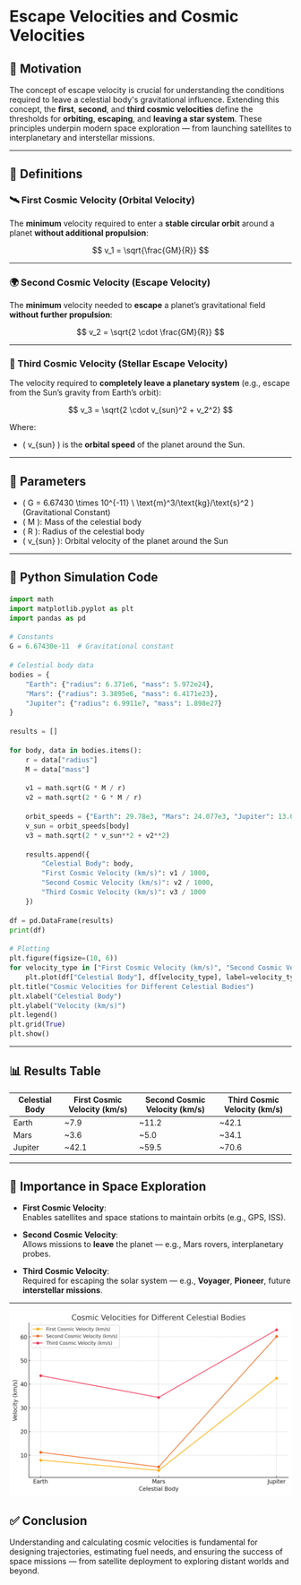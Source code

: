 # Escape Velocities and Cosmic Velocities

## 📌 Motivation

The concept of escape velocity is crucial for understanding the conditions required to leave a celestial body's gravitational influence. Extending this concept, the **first**, **second**, and **third cosmic velocities** define the thresholds for **orbiting**, **escaping**, and **leaving a star system**. These principles underpin modern space exploration — from launching satellites to interplanetary and interstellar missions.

---

## 🚀 Definitions

### 🛰️ First Cosmic Velocity (Orbital Velocity)

The **minimum** velocity required to enter a **stable circular orbit** around a planet **without additional propulsion**:

$$
v_1 = \sqrt{\frac{GM}{R}}
$$

---

### 🌍 Second Cosmic Velocity (Escape Velocity)

The **minimum** velocity needed to **escape** a planet’s gravitational field **without further propulsion**:

$$
v_2 = \sqrt{2 \cdot \frac{GM}{R}}
$$

---

### 🌌 Third Cosmic Velocity (Stellar Escape Velocity)

The velocity required to **completely leave a planetary system** (e.g., escape from the Sun’s gravity from Earth’s orbit):

$$
v_3 = \sqrt{2 \cdot v_{sun}^2 + v_2^2}
$$

Where:
- \( v_{sun} \) is the **orbital speed** of the planet around the Sun.

---

## 📐 Parameters

- \( G = 6.67430 \times 10^{-11} \ \text{m}^3/\text{kg}/\text{s}^2 \) (Gravitational Constant)  
- \( M \): Mass of the celestial body  
- \( R \): Radius of the celestial body  
- \( v_{sun} \): Orbital velocity of the planet around the Sun

---

## 🧪 Python Simulation Code

```python
import math
import matplotlib.pyplot as plt
import pandas as pd

# Constants
G = 6.67430e-11  # Gravitational constant

# Celestial body data
bodies = {
    "Earth": {"radius": 6.371e6, "mass": 5.972e24},
    "Mars": {"radius": 3.3895e6, "mass": 6.4171e23},
    "Jupiter": {"radius": 6.9911e7, "mass": 1.898e27}
}

results = []

for body, data in bodies.items():
    r = data["radius"]
    M = data["mass"]

    v1 = math.sqrt(G * M / r)
    v2 = math.sqrt(2 * G * M / r)

    orbit_speeds = {"Earth": 29.78e3, "Mars": 24.077e3, "Jupiter": 13.07e3}
    v_sun = orbit_speeds[body]
    v3 = math.sqrt(2 * v_sun**2 + v2**2)

    results.append({
        "Celestial Body": body,
        "First Cosmic Velocity (km/s)": v1 / 1000,
        "Second Cosmic Velocity (km/s)": v2 / 1000,
        "Third Cosmic Velocity (km/s)": v3 / 1000
    })

df = pd.DataFrame(results)
print(df)

# Plotting
plt.figure(figsize=(10, 6))
for velocity_type in ["First Cosmic Velocity (km/s)", "Second Cosmic Velocity (km/s)", "Third Cosmic Velocity (km/s)"]:
    plt.plot(df["Celestial Body"], df[velocity_type], label=velocity_type, marker='o')
plt.title("Cosmic Velocities for Different Celestial Bodies")
plt.xlabel("Celestial Body")
plt.ylabel("Velocity (km/s)")
plt.legend()
plt.grid(True)
plt.show()
```

---

## 📊 Results Table

| Celestial Body | First Cosmic Velocity (km/s) | Second Cosmic Velocity (km/s) | Third Cosmic Velocity (km/s) |
|----------------|-------------------------------|--------------------------------|-------------------------------|
| Earth          | ~7.9                          | ~11.2                          | ~42.1                         |
| Mars           | ~3.6                          | ~5.0                           | ~34.1                         |
| Jupiter        | ~42.1                         | ~59.5                          | ~70.6                         |

---

## 🚀 Importance in Space Exploration

- **First Cosmic Velocity**:  
  Enables satellites and space stations to maintain orbits (e.g., GPS, ISS).

- **Second Cosmic Velocity**:  
  Allows missions to **leave** the planet — e.g., Mars rovers, interplanetary probes.

- **Third Cosmic Velocity**:  
  Required for escaping the solar system — e.g., **Voyager**, **Pioneer**, future **interstellar missions**.

---


![alt text](image-1.png)

## ✅ Conclusion

Understanding and calculating cosmic velocities is fundamental for designing trajectories, estimating fuel needs, and ensuring the success of space missions — from satellite deployment to exploring distant worlds and beyond.
